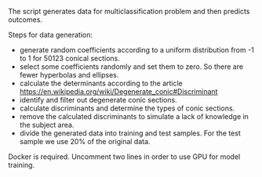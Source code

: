 The script generates data for multiclassification problem and then predicts outcomes. 

Steps for data generation:
- generate random coefficients according to a uniform distribution from -1 to 1 for 50123 conical sections.
- select some coefficients randomly and set them to zero. So there are fewer hyperbolas and ellipses.
- calculate the determinants according to the article https://en.wikipedia.org/wiki/Degenerate_conic#Discriminant  
- identify and filter out degenerate conic sections.
- calculate discriminants and determine the types of conic sections.
- remove the calculated discriminants to simulate a lack of knowledge in the subject area.
- divide the generated data into training and test samples. For the test sample we use 20% of the original data.
 
Docker is required.
Uncomment two lines in order to use GPU for model training.
